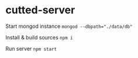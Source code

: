 # cutted-server

Start mongod instance
`mongod --dbpath="./data/db"`

Install & build sources
`npm i`

Run server
`npm start`

